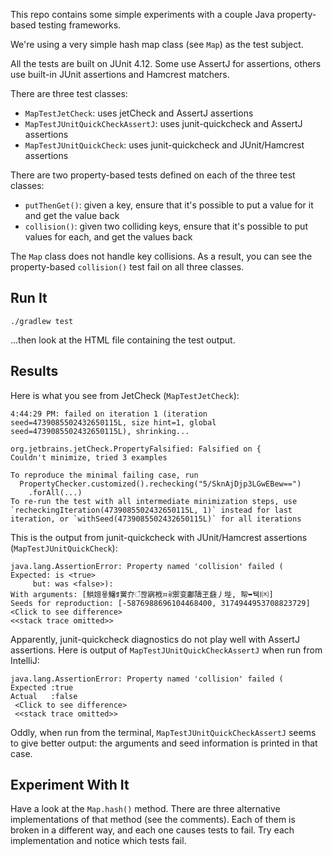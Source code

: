 This repo contains some simple experiments with a couple Java property-based testing frameworks.

We're using a very simple hash map class (see `Map`) as the test subject.

All the tests are built on JUnit 4.12. Some use AssertJ for assertions, others use built-in JUnit assertions and Hamcrest matchers.

There are three test classes:

* `MapTestJetCheck`: uses jetCheck and AssertJ assertions
* `MapTestJUnitQuickCheckAssertJ`: uses junit-quickcheck and AssertJ assertions
* `MapTestJUnitQuickCheck`: uses junit-quickcheck and JUnit/Hamcrest assertions

There are two property-based tests defined on each of the three test classes:

* `putThenGet()`: given a key, ensure that it's possible to put a value for it and get the value back
* `collision()`: given two colliding keys, ensure that it's possible to put values for each, and get the values back

The `Map` class does not handle key collisions. As a result, you can see the property-based `collision()` test fail on all three classes.

## Run It

```
./gradlew test
```

...then look at the HTML file containing the test output.

## Results

Here is what you see from JetCheck (`MapTestJetCheck`):

```
4:44:29 PM: failed on iteration 1 (iteration seed=4739085502432650115L, size hint=1, global seed=4739085502432650115L), shrinking...

org.jetbrains.jetCheck.PropertyFalsified: Falsified on {
Couldn't minimize, tried 3 examples

To reproduce the minimal failing case, run
  PropertyChecker.customized().rechecking("5/SknAjDjp3LGwEBew==")
    .forAll(...)
To re-run the test with all intermediate minimization steps, use `recheckingIteration(4739085502432650115L, 1)` instead for last iteration, or `withSeed(4739085502432650115L)` for all iterations
```

This is the output from junit-quickcheck with JUnit/Hamcrest assertions (`MapTestJUnitQuickCheck`):

```
java.lang.AssertionError: Property named 'collision' failed (
Expected: is <true>
     but: was <false>):
With arguments: [䱋媗욯鱪ꍽ黉夰ঁ쫞寎栰⯏ꕇ禦变鄘ࣵ隯玊鼗丿㙄, 帤➥뒉ߊ㈈]
Seeds for reproduction: [-5876988696104468400, 3174944953708823729] <Click to see difference>
<<stack trace omitted>>
```

Apparently, junit-quickcheck diagnostics do not play well with AssertJ assertions. Here is output of `MapTestJUnitQuickCheckAssertJ` when run from IntelliJ:

```
java.lang.AssertionError: Property named 'collision' failed (
Expected :true
Actual   :false
 <Click to see difference>
 <<stack trace omitted>>
```

Oddly, when run from the terminal, `MapTestJUnitQuickCheckAssertJ` seems to give better output: the arguments and seed information is printed in that case.

## Experiment With It

Have a look at the `Map.hash()` method. There are three alternative implementations of that method (see the comments). Each of them is broken in a different way, and each one causes tests to fail. Try each implementation and notice which tests fail.

